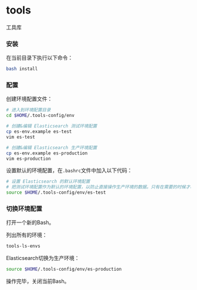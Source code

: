 # tools
工具库

### 安装

在当前目录下执行以下命令：
```bash
bash install
```

### 配置

创建环境配置文件：
```bash
# 进入到环境配置目录
cd $HOME/.tools-config/env

# 创建&编辑 Elasticsearch 测试环境配置
cp es-env.example es-test
vim es-test

# 创建&编辑 Elasticsearch 生产环境配置
cp es-env.example es-production
vim es-production
```

设置默认的环境配置，在`.bashrc`文件中加入以下代码：
```bash
# 设置 Elasticsearch 的默认环境配置
# 把测试环境配置作为默认的环境配置，以防止直接操作生产环境的数据。只有在需要的时候才临时切换到生产环境。
source $HOME/.tools-config/env/es-test
```

### 切换环境配置

打开一个新的Bash。

列出所有的环境：
```bash
tools-ls-envs
```

Elasticsearch切换为生产环境：
```bash
source $HOME/.tools-config/env/es-production
```

操作完毕，关闭当前Bash。